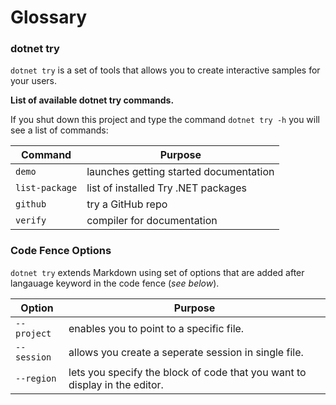 # Glossary

### dotnet try

`dotnet try` is a set of tools that allows you to create interactive samples for your users.

**List of available dotnet try commands.**

If you shut down this project and type the command `dotnet try -h` you will see a list of commands:

| Command        | Purpose                                |
|----------------|----------------------------------------|
| `demo`         | launches getting started documentation |
| `list-package` | list of installed Try .NET packages    |
| `github`       | try a GitHub repo                      |
| `verify`       | compiler for documentation             |

### Code Fence Options

`dotnet try` extends Markdown using set of options that are added after langauage keyword in the code fence (*see below*).

| Option      | Purpose                                                                    |
|-------------|----------------------------------------------------------------------------|
| `--project` | enables you to point to a specific file.                                   |
| `--session` | allows you create a seperate session in single file.                       |
| `--region`  | lets you specify the block of code that you want to display in the editor. |
